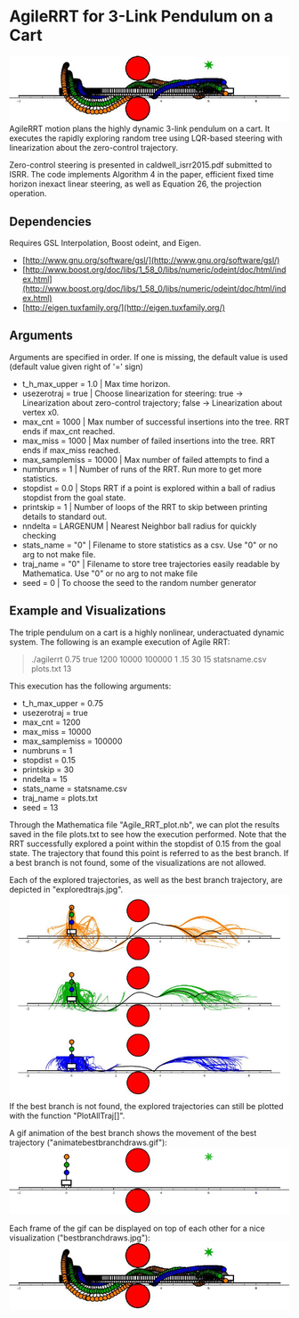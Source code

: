 # AgileRRT for 3-Link Pendulum on a Cart
![alt tag](bestbranchdraws.jpg)
AgileRRT motion plans the highly dynamic 3-link pendulum on a cart. It executes the rapidly exploring random tree using LQR-based steering with linearization about the zero-control trajectory. 

Zero-control steering is presented in caldwell_isrr2015.pdf submitted to ISRR. The code implements Algorithm 4 in the paper, efficient fixed time horizon inexact linear steering, as well as Equation 26, the projection operation.

## Dependencies
Requires GSL Interpolation, Boost odeint, and Eigen.
* [http://www.gnu.org/software/gsl/](http://www.gnu.org/software/gsl/)
* [http://www.boost.org/doc/libs/1_58_0/libs/numeric/odeint/doc/html/index.html](http://www.boost.org/doc/libs/1_58_0/libs/numeric/odeint/doc/html/index.html)
* [http://eigen.tuxfamily.org/](http://eigen.tuxfamily.org/)

## Arguments
Arguments are specified in order. If one is missing, the default value is used (default value given right of '=' sign)
* t_h_max_upper = 1.0       | Max time horizon.
* usezerotraj = true        | Choose linearization for steering: true -> Linearization about zero-control trajectory; false -> Linearization about vertex x0.
* max_cnt = 1000            | Max number of successful insertions into the tree. RRT ends if max_cnt reached.
* max_miss = 1000           | Max number of failed insertions into the tree. RRT ends if max_miss reached.
* max_samplemiss = 10000    | Max number of failed attempts to find a
* numbruns = 1              | Number of runs of the RRT. Run more to get more statistics.
* stopdist = 0.0            | Stops RRT if a point is explored within a ball of radius stopdist from the goal state.
* printskip = 1             | Number of loops of the RRT to skip between printing details to standard out.
* nndelta = LARGENUM        | Nearest Neighbor ball radius for quickly checking
* stats_name = "0"          | Filename to store statistics as a csv. Use "0" or no arg to not make file.
* traj_name = "0"           | Filename to store tree trajectories easily readable by Mathematica. Use "0" or no arg to not make file
* seed = 0                  | To choose the seed to the random number generator

## Example and Visualizations
The triple pendulum on a cart is a highly nonlinear, underactuated dynamic system. The following is an example execution of Agile RRT:
> ./agilerrt 0.75 true 1200 10000 100000 1 .15 30 15 statsname.csv plots.txt 13

This execution has the following arguments:
* t_h_max_upper = 0.75
* usezerotraj = true
* max_cnt = 1200
* max_miss = 10000
* max_samplemiss = 100000
* numbruns = 1
* stopdist = 0.15
* printskip = 30
* nndelta = 15
* stats_name = statsname.csv
* traj_name = plots.txt
* seed = 13

Through the Mathematica file "Agile_RRT_plot.nb", we can plot the results saved in the file plots.txt to see how the execution performed. Note that the RRT successfully explored a point within the stopdist of 0.15 from the goal state. The trajectory that found this point is referred to as the best branch. If a best branch is not found, some of the visualizations are not allowed.

Each of the explored trajectories, as well as the best branch trajectory, are depicted in "exploredtrajs.jpg".
![alt tag](exploredtrajs.jpg)
If the best branch is not found, the explored trajectories can still be plotted with the function "PlotAllTraj[]".

A gif animation of the best branch shows the movement of the best trajectory ("animatebestbranchdraws.gif"):
![alt tag](animatebestbranchdraws.gif)

Each frame of the gif can be displayed on top of each other for a nice visualization ("bestbranchdraws.jpg"):
![alt tag](bestbranchdraws.jpg)


